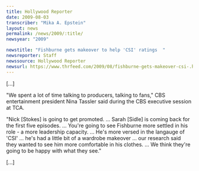 ```yaml
---
title: Hollywood Reporter
date: 2009-08-03
transcriber: "Mika A. Epstein"
layout: news
permalink: /news/2009/:title/
newsyear: "2009"

newstitle: "Fishburne gets makeover to help 'CSI' ratings  "
newsreporter: Staff
newssource: Hollywood Reporter
newsurl: https://www.thrfeed.com/2009/08/fishburne-gets-makeover-csi-.html
---
```


[...]

"We spent a lot of time talking to producers, talking to fans," CBS entertainment president Nina Tassler said during the CBS executive session at TCA.

"Nick [Stokes] is going to get promoted. ... Sarah [Sidle] is coming back for the first five episodes. ... You're going to see Fishburne more settled in his role - a more leadership capacity. ... He's more versed in the langauge of 'CSI' ... he's had a little bit of a wardrobe makeover ... our research said they wanted to see him more comfortable in his clothes. ... We think they're going to be happy with what they see."

[...]
